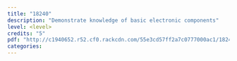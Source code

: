 ```yaml
---
title: "18240"
description: "Demonstrate knowledge of basic electronic components"
level: <level>
credits: "5"
pdf: "http://c1940652.r52.cf0.rackcdn.com/55e3cd57ff2a7c0777000ac1/18240.pdf"
categories:
---
```

